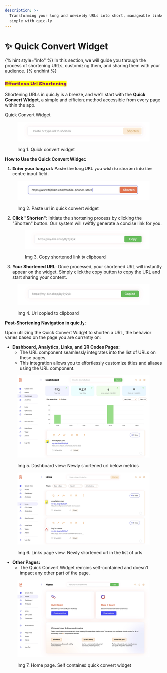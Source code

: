 ```yaml
---
description: >-
  Transforming your long and unwieldy URLs into short, manageable links is
  simple with quic.ly
---
```


# ✨ Quick Convert Widget

{% hint style="info" %}
In this section, we will guide you through the process of shortening URLs, customizing them, and sharing them with your audience.
{% endhint %}

### <mark style="color:purple;">Effortless Url Shortening</mark>

Shortening URLs in quic.ly is a breeze, and we'll start with the **Quick Convert Widget**, a simple and efficient method accessible from every page within the app.

Quick Convert Widget

<figure><img src="../.gitbook/assets/quick convert widget.jpg" alt=""><figcaption><p>Img 1. Quick convert widget</p></figcaption></figure>

**How to Use the Quick Convert Widget:**

1. **Enter your long url:** Paste the long URL you wish to shorten into the centre input field.

<figure><img src="../.gitbook/assets/shorten after pasting link.jpg" alt=""><figcaption><p>Img 2. Paste url in quick convert widget</p></figcaption></figure>

2.  **Click "Shorten"**: Initiate the shortening process by clicking the "Shorten" button. Our system will swiftly generate a concise link for you.

    <figure><img src="../.gitbook/assets/copy after shortening.jpg" alt=""><figcaption><p>Img 3. Copy shortened link to clipboard</p></figcaption></figure>
3. **Your Shortened URL**: Once processed, your shortened URL will instantly appear on the widget. Simply click the copy button to copy the URL and start sharing your content.

<figure><img src="../.gitbook/assets/copied after shortening.jpg" alt=""><figcaption><p>Img 4. Url copied to clipboard</p></figcaption></figure>

**Post-Shortening Navigation in quic.ly:**

Upon utilizing the Quick Convert Widget to shorten a URL, the behavior varies based on the page you are currently on:

* **Dashboard, Analytics, Links, and QR Codes Pages:**
  * The URL component seamlessly integrates into the list of URLs on these pages.
  * This integration allows you to effortlessly customize titles and aliases using the URL component.

<figure><img src="../.gitbook/assets/dashboard after converting.jpg" alt=""><figcaption><p>Img 5. Dashboard view: Newly shortened url below metrics</p></figcaption></figure>

<figure><img src="../.gitbook/assets/Links page after converting.jpg" alt=""><figcaption><p>Img 6. Links page view. Newly shortened url in the list of urls</p></figcaption></figure>

* **Other Pages:**
  * The Quick Convert Widget remains self-contained and doesn't impact any other part of the page.

<figure><img src="../.gitbook/assets/Home page after converting.jpg" alt=""><figcaption><p>Img 7. Home page. Self contained quick convert widget</p></figcaption></figure>
